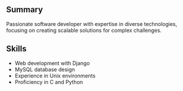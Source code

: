 ## Summary
Passionate software developer with expertise in diverse technologies, focusing on
creating scalable solutions for complex challenges. 

## Skills
- Web development with Django
- MySQL database design
- Experience in Unix environments
- Proficiency in C and Python
